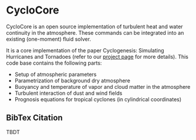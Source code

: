# CycloCore

CycloCore is an open source implementation of turbulent heat and water continuity in the atmosphere. These commands can be integrated into an existing (one-moment) fluid solver.


It is a core implementation of the paper Cyclogenesis: Simulating Hurricanes and Tornadoes (refer to our [project page](http://computationalsciences.org/publications/amador-herrera-2024-cyclogenesis.html) for more details). This code base contains the following parts:

- Setup of atmospheric parameters
- Parametrization of background dry atmosphere
- Buoyancy and temperature of vapor and cloud matter in the atmosphere
- Turbulent interaction of dust and wind fields
- Prognosis equations for tropical cyclones (in cylindrical coordinates)

BibTex Citation
----------------------
TBDT
